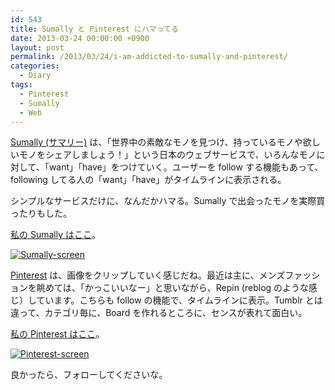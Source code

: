 ```yaml
---
id: 543
title: Sumally と Pinterest にハマってる
date: 2013-03-24 00:00:00 +0900
layout: post
permalink: /2013/03/24/i-am-addicted-to-sumally-and-pinterest/
categories:
  - Diary
tags:
  - Pinterest
  - Sumally
  - Web
---
```

<a href="http://sumally.com" rel="external nofollow">Sumally (サマリー)</a> は、「世界中の素敵なモノを見つけ、持っているモノや欲しいモノをシェアしましょう！」という日本のウェブサービスで、いろんなモノに対して、「want」「have」をつけていく。ユーザーを follow する機能もあって、following してる人の「want」「have」がタイムラインに表示される。
  
シンプルなサービスだけに、なんだかハマる。Sumally で出会ったモノを実際買ったりもした。
  
<!--more-->

[私の Sumally はここ](http://sumally.com/djmonta)。
  
[<img src="media/Sumally-screen.png" alt="Sumally-screen" class="alignnone size-large wp-image-2185" />](media/Sumally-screen.png)

<a href="http://pinterest.com" rel="external nofollow">Pinterest</a> は、画像をクリップしていく感じだね。最近は主に、メンズファッションを眺めては、「かっこいいなー」と思いながら、Repin (reblog のような感じ）しています。こちらも follow の機能で、タイムラインに表示。Tumblr とは違って、カテゴリ毎に、Board を作れるところに、センスが表れて面白い。
  
<a href="http://pinterest.com/djmonta/" rel="external nofollow">私の Pinterest はここ</a>。
  
[<img src="media/Pinterest-screen.png" alt="Pinterest-screen" class="alignnone size-large wp-image-2186" />](media/Pinterest-screen.png)

良かったら、フォローしてくださいな。
